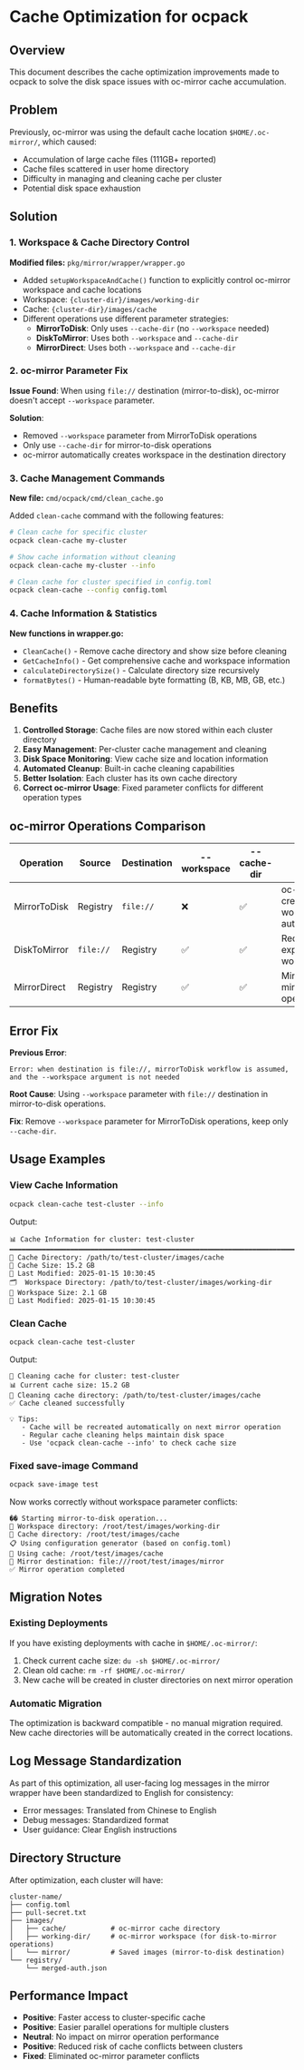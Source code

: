 # Cache Optimization for ocpack

## Overview

This document describes the cache optimization improvements made to ocpack to solve the disk space issues with oc-mirror cache accumulation.

## Problem

Previously, oc-mirror was using the default cache location `$HOME/.oc-mirror/`, which caused:
- Accumulation of large cache files (111GB+ reported)
- Cache files scattered in user home directory
- Difficulty in managing and cleaning cache per cluster
- Potential disk space exhaustion

## Solution

### 1. Workspace & Cache Directory Control

**Modified files:** `pkg/mirror/wrapper/wrapper.go`

- Added `setupWorkspaceAndCache()` function to explicitly control oc-mirror workspace and cache locations
- Workspace: `{cluster-dir}/images/working-dir`
- Cache: `{cluster-dir}/images/cache`
- Different operations use different parameter strategies:
  - **MirrorToDisk**: Only uses `--cache-dir` (no `--workspace` needed)
  - **DiskToMirror**: Uses both `--workspace` and `--cache-dir`
  - **MirrorDirect**: Uses both `--workspace` and `--cache-dir`

### 2. oc-mirror Parameter Fix

**Issue Found**: When using `file://` destination (mirror-to-disk), oc-mirror doesn't accept `--workspace` parameter.

**Solution**: 
- Removed `--workspace` parameter from MirrorToDisk operations
- Only use `--cache-dir` for mirror-to-disk operations
- oc-mirror automatically creates workspace in the destination directory

### 3. Cache Management Commands

**New file:** `cmd/ocpack/cmd/clean_cache.go`

Added `clean-cache` command with the following features:

```bash
# Clean cache for specific cluster
ocpack clean-cache my-cluster

# Show cache information without cleaning
ocpack clean-cache my-cluster --info

# Clean cache for cluster specified in config.toml
ocpack clean-cache --config config.toml
```

### 4. Cache Information & Statistics

**New functions in wrapper.go:**

- `CleanCache()` - Remove cache directory and show size before cleaning
- `GetCacheInfo()` - Get comprehensive cache and workspace information
- `calculateDirectorySize()` - Calculate directory size recursively
- `formatBytes()` - Human-readable byte formatting (B, KB, MB, GB, etc.)

## Benefits

1. **Controlled Storage**: Cache files are now stored within each cluster directory
2. **Easy Management**: Per-cluster cache management and cleaning
3. **Disk Space Monitoring**: View cache size and location information
4. **Automated Cleanup**: Built-in cache cleaning capabilities
5. **Better Isolation**: Each cluster has its own cache directory
6. **Correct oc-mirror Usage**: Fixed parameter conflicts for different operation types

## oc-mirror Operations Comparison

| Operation | Source | Destination | --workspace | --cache-dir | Notes |
|-----------|--------|-------------|-------------|-------------|-------|
| MirrorToDisk | Registry | `file://` | ❌ | ✅ | oc-mirror creates workspace automatically |
| DiskToMirror | `file://` | Registry | ✅ | ✅ | Requires explicit workspace |
| MirrorDirect | Registry | Registry | ✅ | ✅ | Mirror-to-mirror operation |

## Error Fix

**Previous Error**:
```
Error: when destination is file://, mirrorToDisk workflow is assumed, and the --workspace argument is not needed
```

**Root Cause**: Using `--workspace` parameter with `file://` destination in mirror-to-disk operations.

**Fix**: Remove `--workspace` parameter for MirrorToDisk operations, keep only `--cache-dir`.

## Usage Examples

### View Cache Information
```bash
ocpack clean-cache test-cluster --info
```

Output:
```
📊 Cache Information for cluster: test-cluster
━━━━━━━━━━━━━━━━━━━━━━━━━━━━━━━━━━━━━━━━━━━━━━━━━━━━━━━━━━━━━━━━━━━━━━━━━━━━━━━━━━━
📁 Cache Directory: /path/to/test-cluster/images/cache
💾 Cache Size: 15.2 GB
📅 Last Modified: 2025-01-15 10:30:45
🗂️  Workspace Directory: /path/to/test-cluster/images/working-dir
💾 Workspace Size: 2.1 GB
📅 Last Modified: 2025-01-15 10:30:45
```

### Clean Cache
```bash
ocpack clean-cache test-cluster
```

Output:
```
🧹 Cleaning cache for cluster: test-cluster
📊 Current cache size: 15.2 GB
🧹 Cleaning cache directory: /path/to/test-cluster/images/cache
✅ Cache cleaned successfully

💡 Tips:
   - Cache will be recreated automatically on next mirror operation
   - Regular cache cleaning helps maintain disk space
   - Use 'ocpack clean-cache --info' to check cache size
```

### Fixed save-image Command
```bash
ocpack save-image test
```

Now works correctly without workspace parameter conflicts:
```
�� Starting mirror-to-disk operation...
📁 Workspace directory: /root/test/images/working-dir
💾 Cache directory: /root/test/images/cache
📋 Using configuration generator (based on config.toml)
💾 Using cache: /root/test/images/cache
📁 Mirror destination: file:///root/test/images/mirror
✅ Mirror operation completed
```

## Migration Notes

### Existing Deployments

If you have existing deployments with cache in `$HOME/.oc-mirror/`:

1. Check current cache size: `du -sh $HOME/.oc-mirror/`
2. Clean old cache: `rm -rf $HOME/.oc-mirror/`
3. New cache will be created in cluster directories on next mirror operation

### Automatic Migration

The optimization is backward compatible - no manual migration required. New cache directories will be automatically created in the correct locations.

## Log Message Standardization

As part of this optimization, all user-facing log messages in the mirror wrapper have been standardized to English for consistency:

- Error messages: Translated from Chinese to English
- Debug messages: Standardized format
- User guidance: Clear English instructions

## Directory Structure

After optimization, each cluster will have:

```
cluster-name/
├── config.toml
├── pull-secret.txt
├── images/
│   ├── cache/           # oc-mirror cache directory
│   ├── working-dir/     # oc-mirror workspace (for disk-to-mirror operations)
│   └── mirror/          # Saved images (mirror-to-disk destination)
└── registry/
    └── merged-auth.json
```

## Performance Impact

- **Positive**: Faster access to cluster-specific cache
- **Positive**: Easier parallel operations for multiple clusters
- **Neutral**: No impact on mirror operation performance
- **Positive**: Reduced risk of cache conflicts between clusters
- **Fixed**: Eliminated oc-mirror parameter conflicts 